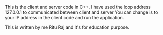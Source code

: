 This is the client and server code in C++. 
I have used the loop address 127.0.0.1 to communicated between client and server
You can change is to your IP address in the client code and run the application.

This is written by me Ritu Raj and it's for education purpose.
